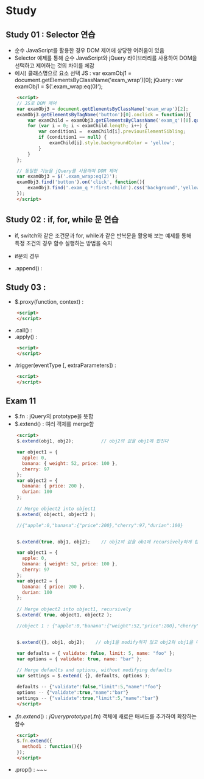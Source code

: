 # Study

## Study 01 : Selector 연습

* 순수 JavaScript를 활용한 경우 DOM 제어에 상당한 어려움이 있음
* Selector 예제를 통해 순수 JavaScript와 jQuery 라이브러리를 사용하여 DOM을 선택하고 제어하는 것의 차이를 체감
* 예시) 클래스명으로 요소 선택
	JS     : var examObj1 = document.getElementsByClassName('exam_wrap')[0];
    jQuery : var examObj1 = $('.exam_wrap:eq(0)');


```html
	<script>
	// JS로 DOM 제어
	var examObj3 = document.getElementsByClassName('exam_wrap')[2];
	examObj3.getElementsByTagName('button')[0].onclick = function(){
		var examChild = examObj3.getElementsByClassName('exam_q')[0].querySelectorAll('*');
		for (var i = 0; i < examChild.length; i++) {
			var condition1 =  examChild[i].previousElementSibling;
			if (condition1 == null) {
				examChild[i].style.backgroundColor = 'yellow';
			}
		}
	};

	// 동일한 기능을 jQuery를 사용하여 DOM 제어
	var examObj3 = $('.exam_wrap:eq(2)');
	examObj3.find('button').on('click', function(){
		examObj3.find('.exam_q *:first-child').css('background','yellow');
	});
	</script>
```

## Study 02 : if, for, while 문 연습

* if, switch와 같은 조건문과 for, while과 같은 반복문을 활용해 보는 예제를 통해 특정 조건의 경우 함수 실행하는 방법을 숙지
* if문의 경우 

* .append() : 


## Study 03 : 

* $.proxy(function, context) : 

```html
	<script>
	</script>
```

* .call() :
* .apply() : 

```html
	<script>
	</script>
```

* .trigger(eventType [, extraParameters]) : 

```html
	<script>
	</script>
```

## Exam 11

* $.fn : jQuery의 prototype을 뜻함
* $.extend() : 여러 객체를 merge함

```html
    <script>
    $.extend(obj1, obj2);          // obj2의 값을 obj1에 합친다

	var object1 = {
	  apple: 0,
	  banana: { weight: 52, price: 100 },
	  cherry: 97
	};
	var object2 = {
	  banana: { price: 200 },
	  durian: 100
	};
	 
	// Merge object2 into object1
	$.extend( object1, object2 );

	//{"apple":0,"banana":{"price":200},"cherry":97,"durian":100}


	$.extend(true, obj1, obj2);    // obj2의 값을 ob1에 recursively하게 합친다. key값이 겹치는 부분의 값만 덮어쓰기 진행

	var object1 = {
	  apple: 0,
	  banana: { weight: 52, price: 100 },
	  cherry: 97
	};
	var object2 = {
	  banana: { price: 200 },
	  durian: 100
	};
	 
	// Merge object2 into object1, recursively
	$.extend( true, object1, object2 );

	//object 1 : {"apple":0,"banana":{"weight":52,"price":200},"cherry":97,"durian":100}


	$.extend({}, obj1, obj2);    // obj1을 modify하지 않고 obj2와 obj1을 머지한다

	var defaults = { validate: false, limit: 5, name: "foo" };
	var options = { validate: true, name: "bar" };
	 
	// Merge defaults and options, without modifying defaults
	var settings = $.extend( {}, defaults, options );

	defaults -- {"validate":false,"limit":5,"name":"foo"}
	options -- {"validate":true,"name":"bar"}
	settings -- {"validate":true,"limit":5,"name":"bar"}
    </script>
 ```

* $.fn.extend() : jQuery prototype ($.fn) 객체에 새로은 매써드를 추가하여 확장하는 함수
	
```html
	<script>
	$.fn.extend({
	  method1 : function(){}
	});
	</script>
```

* .prop() : ~~~